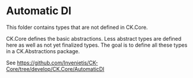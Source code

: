 # Automatic DI

This folder contains types that are not defined in CK.Core.

CK.Core defines the basic abstractions. Less abstract types are defined here as well as
not yet finalized types. The goal is to define all these types in a CK.Abstractions package.

See https://github.com/Invenietis/CK-Core/tree/develop/CK.Core/AutomaticDI






